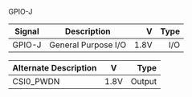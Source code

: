 GPIO-J

|Signal        |Description |V      |Type|
| ------------- |:--------------:| -----:|------:|
|GPIO-J     |General Purpose I/O | 1.8V |I/O |

|Alternate Description |V  	   |	Type|
| -------------------- |:-----:| ------:|
|CSI0_PWDN    		   |1.8V   | Output |